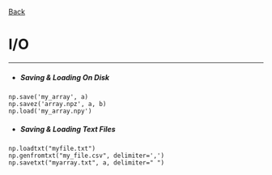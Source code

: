 [Back](../numpy.md)

# I/O
---

- ##### Saving & Loading On Disk
~~~~
np.save('my_array', a)
np.savez('array.npz', a, b)
np.load('my_array.npy')
~~~~
- ##### Saving & Loading Text Files
~~~~
np.loadtxt("myfile.txt")
np.genfromtxt("my_file.csv", delimiter=',')
np.savetxt("myarray.txt", a, delimiter=" ")
~~~~